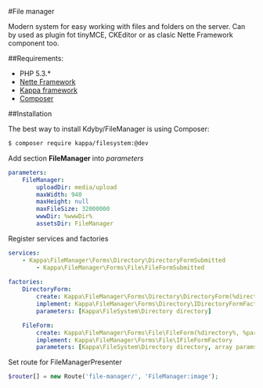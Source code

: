 #File manager

Modern system for easy working with files and folders on the server. Can by used as plugin fot tinyMCE, CKEditor or as clasic Nette Framework component too.

##Requirements:

* PHP 5.3.*
* [Nette Framework](http://nette.org)
* [Kappa framework](https://github.com/Budry/Kappa)
* [Composer](http://getcomposer.org/)

##Installation

The best way to install Kdyby/FileManager is using Composer:

```bash
$ composer require kappa/filesystem:@dev
```

Add section **FileManager** into *parameters*

```yaml
parameters:
	FileManager:
		uploadDir: media/upload
		maxWidth: 940
		maxHeight: null
		maxFileSize: 32000000
		wwwDir: %wwwDir%
		assetsDir: FileManager
```

Register services and factories
```yaml
services:
	- Kappa\FileManager\Forms\Directory\DirectoryFormSubmitted
        - Kappa\FileManager\Forms\File\FileFormSubmitted
    
factories:
	DirectoryForm:
		create: Kappa\FileManager\Forms\Directory\DirectoryForm(%directory%)
		implement: Kappa\FileManager\Forms\Directory\IDirectoryFormFactory
		parameters: [Kappa\FileSystem\Directory directory]

	FileForm:
		create: Kappa\FileManager\Forms\File\FileForm(%directory%, %params%)
		implement: Kappa\FileManager\Forms\File\IFileFormFactory
		parameters: [Kappa\FileSystem\Directory directory, array params]
```

Set route for FileManagerPresenter

```php
$router[] = new Route('file-manager/', 'FileManager:image');
```